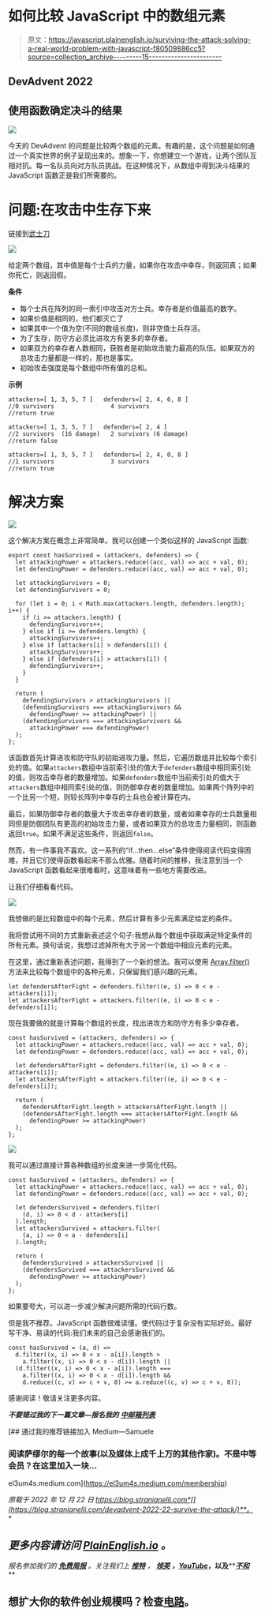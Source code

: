 # 如何比较 JavaScript 中的数组元素

> 原文：<https://javascript.plainenglish.io/surviving-the-attack-solving-a-real-world-problem-with-javascript-f80509886cc5?source=collection_archive---------15----------------------->

## DevAdvent 2022

## 使用函数确定决斗的结果

![](img/16e6b039b0399d757802b265dccaf31f.png)

今天的 DevAdvent 的问题是比较两个数组的元素。有趣的是，这个问题是如何通过一个真实世界的例子呈现出来的。想象一下，你想建立一个游戏，让两个团队互相对抗。每一名队员向对方队员挑战。在这种情况下，从数组中得到决斗结果的 JavaScript 函数正是我们所需要的。

# 问题:在攻击中生存下来

链接到[武士刀](https://www.codewars.com/kata/634d0f7c562caa0016debac5)

![](img/344c84a7cc2ab41efa1cef934c618ae5.png)

给定两个数组，其中值是每个士兵的力量，如果你在攻击中幸存，则返回真；如果你死亡，则返回假。

**条件**

*   每个士兵在阵列的同一索引中攻击对方士兵。幸存者是价值最高的数字。
*   如果价值是相同的，他们都灭亡了
*   如果其中一个值为空(不同的数组长度)，则非空值士兵存活。
*   为了生存，防守方必须比进攻方有更多的幸存者。
*   如果双方的幸存者人数相同，获胜者是初始攻击能力最高的队伍。如果双方的总攻击力量都是一样的，那也是事实。
*   初始攻击强度是每个数组中所有值的总和。

**示例**

```
attackers=[ 1, 3, 5, 7 ]   defenders=[ 2, 4, 6, 8 ]
//0 survivors                4 survivors
//return true

attackers=[ 1, 3, 5, 7 ]   defenders=[ 2, 4 ]
//2 survivors  (16 damage)   2 survivors (6 damage)
//return false

attackers=[ 1, 3, 5, 7 ]   defenders=[ 2, 4, 0, 8 ]
//1 survivors                3 survivors
//return true
```

# 解决方案

![](img/ed141e0bef4cd11cfa54c8db4f633225.png)

这个解决方案在概念上非常简单。我可以创建一个类似这样的 JavaScript 函数:

```
export const hasSurvived = (attackers, defenders) => {
  let attackingPower = attackers.reduce((acc, val) => acc + val, 0);
  let defendingPower = defenders.reduce((acc, val) => acc + val, 0);

  let attackingSurvivors = 0;
  let defendingSurvivors = 0;

  for (let i = 0; i < Math.max(attackers.length, defenders.length); i++) {
    if (i >= attackers.length) {
      defendingSurvivors++;
    } else if (i >= defenders.length) {
      attackingSurvivors++;
    } else if (attackers[i] > defenders[i]) {
      attackingSurvivors++;
    } else if (defenders[i] > attackers[i]) {
      defendingSurvivors++;
    }
  }

  return (
    defendingSurvivors > attackingSurvivors ||
    (defendingSurvivors === attackingSurvivors &&
      defendingPower >= attackingPower) ||
    (defendingSurvivors === attackingSurvivors &&
      attackingPower === defendingPower)
  );
};
```

该函数首先计算进攻和防守队的初始进攻力量。然后，它遍历数组并比较每个索引处的值。如果`attackers`数组中当前索引处的值大于`defenders`数组中相同索引处的值，则攻击幸存者的数量增加。如果`defenders`数组中当前索引处的值大于`attackers`数组中相同索引处的值，则防御幸存者的数量增加。如果两个阵列中的一个比另一个短，则较长阵列中幸存的士兵也会被计算在内。

最后，如果防御幸存者的数量大于攻击幸存者的数量，或者如果幸存的士兵数量相同但是防御团队有更高的初始攻击力量，或者如果双方的总攻击力量相同，则函数返回`true`。如果不满足这些条件，则返回`false`。

然而，有一件事我不喜欢。这一系列的“if…then…else”条件使得阅读代码变得困难，并且它们使得函数看起来不那么优雅。随着时间的推移，我注意到当一个 JavaScript 函数看起来很难看时，这意味着有一些地方需要改进。

让我们仔细看看代码。

![](img/d3cb5c736070ea7a02379106a9e6b20c.png)

我想做的是比较数组中的每个元素，然后计算有多少元素满足给定的条件。

我将尝试用不同的方式重新表述这个句子:我想从每个数组中获取满足特定条件的所有元素。换句话说，我想过滤掉所有大于另一个数组中相应元素的元素。

在这里，通过重新表述问题，我得到了一个新的想法。我可以使用 [Array.filter()](https://developer.mozilla.org/en-US/docs/Web/JavaScript/Reference/Global_Objects/Array/filter) 方法来比较每个数组中的各种元素，只保留我们感兴趣的元素。

```
let defendersAfterFight = defenders.filter((e, i) => 0 < e - attackers[i]);
let attackersAfterFight = attackers.filter((e, i) => 0 < e - defenders[i]);
```

现在我要做的就是计算每个数组的长度，找出进攻方和防守方有多少幸存者。

```
const hasSurvived = (attackers, defenders) => {
  let attackingPower = attackers.reduce((acc, val) => acc + val, 0);
  let defendingPower = defenders.reduce((acc, val) => acc + val, 0);

  let defendersAfterFight = defenders.filter((e, i) => 0 < e - attackers[i]);
  let attackersAfterFight = attackers.filter((e, i) => 0 < e - defenders[i]);

  return (
    defendersAfterFight.length > attackersAfterFight.length ||
    (defendersAfterFight.length === attackersAfterFight.length &&
      defendingPower >= attackingPower)
  );
};
```

![](img/9a265d2d02aad8ad05669fe3caab6697.png)

我可以通过直接计算各种数组的长度来进一步简化代码。

```
const hasSurvived = (attackers, defenders) => {
  let attackingPower = attackers.reduce((acc, val) => acc + val, 0);
  let defendingPower = defenders.reduce((acc, val) => acc + val, 0);

  let defendersSurvived = defenders.filter(
    (d, i) => 0 < d - attackers[i]
  ).length;
  let attackersSurvived = attackers.filter(
    (a, i) => 0 < a - defenders[i]
  ).length;

  return (
    defendersSurvived > attackersSurvived ||
    (defendersSurvived === attackersSurvived &&
      defendingPower >= attackingPower)
  );
};
```

如果要夸大，可以进一步减少解决问题所需的代码行数。

但是我不推荐。JavaScript 函数很难读懂。使代码过于复杂没有实际好处。最好写干净、易读的代码:我们未来的自己会感谢我们的。

```
const hasSurvived = (a, d) =>
  d.filter((x, i) => 0 < x - a[i]).length >
    a.filter((x, i) => 0 < x - d[i]).length ||
  (d.filter((x, i) => 0 < x - a[i]).length ===
    a.filter((x, i) => 0 < x - d[i]).length &&
    d.reduce((c, v) => c + v, 0) >= a.reduce((c, v) => c + v, 0));
```

感谢阅读！敬请关注更多内容。

***不要错过我的下一篇文章—报名我的*** [***中邮箱列表***](https://medium.com/subscribe/@el3um4s)

[](https://el3um4s.medium.com/membership) [## 通过我的推荐链接加入 Medium—Samuele

### 阅读萨缪尔的每一个故事(以及媒体上成千上万的其他作家)。不是中等会员？在这里加入一块…

el3um4s.medium.com](https://el3um4s.medium.com/membership) 

*原载于 2022 年 12 月 22 日 https://blog.stranianelli.com*[](https://blog.stranianelli.com/devadvent-2022-22-survive-the-attack/)**。**

## *更多内容请访问 [PlainEnglish.io](https://plainenglish.io/) 。*

**报名参加我们的* [***免费周报***](http://newsletter.plainenglish.io/) *。关注我们上* [***推特***](https://twitter.com/inPlainEngHQ) ， [***领英***](https://www.linkedin.com/company/inplainenglish/) ***，***[***YouTube***](https://www.youtube.com/channel/UCtipWUghju290NWcn8jhyAw)***，以及****[***不和***](https://discord.gg/GtDtUAvyhW) **

## **想扩大你的软件创业规模吗？检查[电路](https://circuit.ooo/?utm=publication-post-cta)。**